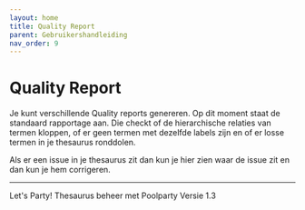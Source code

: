 ```yaml
---
layout: home
title: Quality Report
parent: Gebruikershandleiding
nav_order: 9
---
```

# Quality Report

Je kunt verschillende Quality reports genereren. Op dit moment staat de standaard rapportage aan. Die checkt of de hierarchische relaties van termen kloppen, of er geen
termen met dezelfde labels zijn en of er losse termen in je thesaurus ronddolen.

Als er een issue in je thesaurus zit dan kun je hier zien waar de issue zit en dan kun je hem
corrigeren.

---

Let's Party! Thesaurus beheer met Poolparty Versie 1.3
